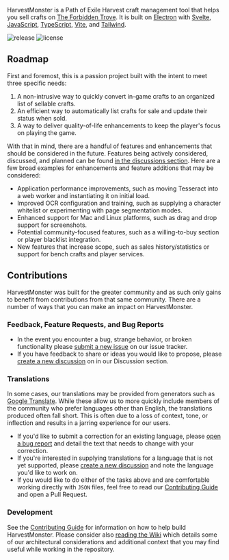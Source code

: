 HarvestMonster is a Path of Exile Harvest craft management tool that helps you sell crafts on [The Forbidden Trove](https://forbiddentrove.com/). It is built on [Electron](https://www.electronjs.org/) with [Svelte](https://svelte.dev/), [JavaScript](https://developer.mozilla.org/en-US/docs/Web/JavaScript), [TypeScript](https://www.typescriptlang.org/), [Vite](https://vitejs.dev/), and [Tailwind](https://tailwindcss.com/).

![release](https://github.com/ryanbarr/harvest-monster/actions/workflows/release.yml/badge.svg) ![license](https://img.shields.io/github/license/ryanbarr/harvest-monster)

## Roadmap

First and foremost, this is a passion project built with the intent to meet three specific needs:

1. A non-intrusive way to quickly convert in-game crafts to an organized list of sellable crafts.
2. An efficient way to automatically list crafts for sale and update their status when sold.
3. A way to deliver quality-of-life enhancements to keep the player's focus on playing the game.

With that in mind, there are a handful of features and enhancements that should be considered in the future. Features being actively considered, discussed, and planned can be found [in the discussions section](https://github.com/ryanbarr/harvest-monster/discussions). Here are a few broad examples for enhancements and feature additions that may be considered:

* Application performance improvements, such as moving Tesseract into a web worker and instantiating it on initial load.
* Improved OCR configuration and training, such as supplying a character whitelist or experimenting with page segmentation modes.
* Enhanced support for Mac and Linux platforms, such as drag and drop support for screenshots.
* Potential community-focused features, such as a willing-to-buy section or player blacklist integration.
* New features that increase scope, such as sales history/statistics or support for bench crafts and player services.

## Contributions

HarvestMonster was built for the greater community and as such only gains to benefit from contributions from that same community. There are a number of ways that you can make an impact on HarvestMonster.

### Feedback, Feature Requests, and Bug Reports

* In the event you encounter a bug, strange behavior, or broken functionality please [submit a new issue](https://github.com/ryanbarr/harvest-monster/issues/new?&labels=bug&template=bug_report.md) on our issue tracker.
* If you have feedback to share or ideas you would like to propose, please [create a new discussion](https://github.com/ryanbarr/harvest-monster/discussions) on in our Discussion section.

### Translations

In some cases, our translations may be provided from generators such as [Google Translate](https://translate.google.com/). While these allow us to more quickly include members of the community who prefer languages other than English, the translations produced often fall short. This is often due to a loss of context, tone, or inflection and results in a jarring experience for our users.

* If you'd like to submit a correction for an existing language, please [open a bug report](https://github.com/ryanbarr/harvest-monster/issues/new?&labels=bug&template=bug_report.md) and detail the text that needs to change with your correction.
* If you're interested in supplying translations for a language that is not yet supported, please [create a new discussion](https://github.com/ryanbarr/harvest-monster/discussions) and note the language you'd like to work on.
* If you would like to do either of the tasks above and are comfortable working directly with `JSON` files, feel free to read our [Contributing Guide](CONTRIBUTING.md) and open a Pull Request.

### Development

See the [Contributing Guide](CONTRIBUTING.md) for information on how to help build HarvestMonster. Please consider also [reading the Wiki](https://github.com/ryanbarr/harvest-monster/wiki) which details some of our architectural considerations and additional context that you may find useful while working in the repository.
